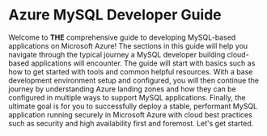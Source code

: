 # Azure MySQL Developer Guide

Welcome to **THE** comprehensive guide to developing MySQL-based applications on Microsoft Azure! The sections in this guide will help you navigate through the typical journey a MySQL developer building cloud-based applications will encounter. The guide will start with basics such as how to get started with tools and common helpful resources. With a base development environment setup and configured, you will then continue the journey by understanding Azure landing zones and how they can be configured in multiple ways to support MySQL applications. Finally, the ultimate goal is for you to successfully deploy a stable, performant MySQL application running securely in Microsoft Azure with cloud best practices such as security and high availability first and foremost. Let's get started.